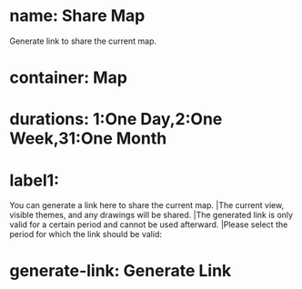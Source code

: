 ﻿# name: Share Map

Generate link to share the current map.

# container: Map

# durations: 1:One Day,2:One Week,31:One Month

# label1:

You can generate a link here to share the current map.
|The current view, visible themes, and any drawings will be shared.
|The generated link is only valid for a certain period and cannot be used afterward.
|Please select the period for which the link should be valid:

# generate-link: Generate Link
